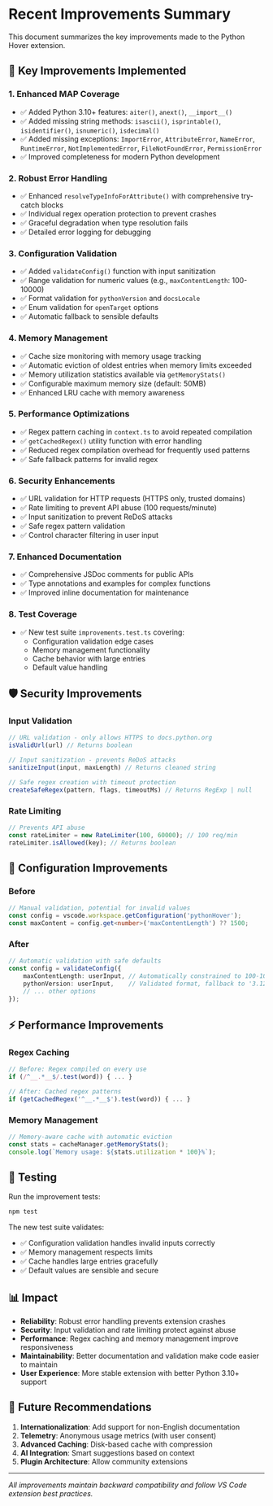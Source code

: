 # Recent Improvements Summary

This document summarizes the key improvements made to the Python Hover extension.

## 🚀 **Key Improvements Implemented**

### 1. **Enhanced MAP Coverage**
- ✅ Added Python 3.10+ features: `aiter()`, `anext()`, `__import__()`
- ✅ Added missing string methods: `isascii()`, `isprintable()`, `isidentifier()`, `isnumeric()`, `isdecimal()`
- ✅ Added missing exceptions: `ImportError`, `AttributeError`, `NameError`, `RuntimeError`, `NotImplementedError`, `FileNotFoundError`, `PermissionError`
- ✅ Improved completeness for modern Python development

### 2. **Robust Error Handling**
- ✅ Enhanced `resolveTypeInfoForAttribute()` with comprehensive try-catch blocks
- ✅ Individual regex operation protection to prevent crashes
- ✅ Graceful degradation when type resolution fails
- ✅ Detailed error logging for debugging

### 3. **Configuration Validation**
- ✅ Added `validateConfig()` function with input sanitization
- ✅ Range validation for numeric values (e.g., `maxContentLength`: 100-10000)
- ✅ Format validation for `pythonVersion` and `docsLocale`
- ✅ Enum validation for `openTarget` options
- ✅ Automatic fallback to sensible defaults

### 4. **Memory Management**
- ✅ Cache size monitoring with memory usage tracking
- ✅ Automatic eviction of oldest entries when memory limits exceeded
- ✅ Memory utilization statistics available via `getMemoryStats()`
- ✅ Configurable maximum memory size (default: 50MB)
- ✅ Enhanced LRU cache with memory awareness

### 5. **Performance Optimizations**
- ✅ Regex pattern caching in `context.ts` to avoid repeated compilation
- ✅ `getCachedRegex()` utility function with error handling
- ✅ Reduced regex compilation overhead for frequently used patterns
- ✅ Safe fallback patterns for invalid regex

### 6. **Security Enhancements**
- ✅ URL validation for HTTP requests (HTTPS only, trusted domains)
- ✅ Rate limiting to prevent API abuse (100 requests/minute)
- ✅ Input sanitization to prevent ReDoS attacks
- ✅ Safe regex pattern validation
- ✅ Control character filtering in user input

### 7. **Enhanced Documentation**
- ✅ Comprehensive JSDoc comments for public APIs
- ✅ Type annotations and examples for complex functions
- ✅ Improved inline documentation for maintenance

### 8. **Test Coverage**
- ✅ New test suite `improvements.test.ts` covering:
  - Configuration validation edge cases
  - Memory management functionality
  - Cache behavior with large entries
  - Default value handling

## 🛡️ **Security Improvements**

### Input Validation
```typescript
// URL validation - only allows HTTPS to docs.python.org
isValidUrl(url) // Returns boolean

// Input sanitization - prevents ReDoS attacks
sanitizeInput(input, maxLength) // Returns cleaned string

// Safe regex creation with timeout protection
createSafeRegex(pattern, flags, timeoutMs) // Returns RegExp | null
```

### Rate Limiting
```typescript
// Prevents API abuse
const rateLimiter = new RateLimiter(100, 60000); // 100 req/min
rateLimiter.isAllowed(key); // Returns boolean
```

## 🔧 **Configuration Improvements**

### Before
```typescript
// Manual validation, potential for invalid values
const config = vscode.workspace.getConfiguration('pythonHover');
const maxContent = config.get<number>('maxContentLength') ?? 1500;
```

### After
```typescript
// Automatic validation with safe defaults
const config = validateConfig({
    maxContentLength: userInput, // Automatically constrained to 100-10000
    pythonVersion: userInput,    // Validated format, fallback to '3.12'
    // ... other options
});
```

## ⚡ **Performance Improvements**

### Regex Caching
```typescript
// Before: Regex compiled on every use
if (/^__.*__$/.test(word)) { ... }

// After: Cached regex patterns
if (getCachedRegex('^__.*__$').test(word)) { ... }
```

### Memory Management
```typescript
// Memory-aware cache with automatic eviction
const stats = cacheManager.getMemoryStats();
console.log(`Memory usage: ${stats.utilization * 100}%`);
```

## 🧪 **Testing**

Run the improvement tests:
```bash
npm test
```

The new test suite validates:
- ✅ Configuration validation handles invalid inputs correctly
- ✅ Memory management respects limits
- ✅ Cache handles large entries gracefully
- ✅ Default values are sensible and secure

## 📊 **Impact**

- **Reliability**: Robust error handling prevents extension crashes
- **Security**: Input validation and rate limiting protect against abuse
- **Performance**: Regex caching and memory management improve responsiveness
- **Maintainability**: Better documentation and validation make code easier to maintain
- **User Experience**: More stable extension with better Python 3.10+ support

## 🔮 **Future Recommendations**

1. **Internationalization**: Add support for non-English documentation
2. **Telemetry**: Anonymous usage metrics (with user consent)
3. **Advanced Caching**: Disk-based cache with compression
4. **AI Integration**: Smart suggestions based on context
5. **Plugin Architecture**: Allow community extensions

---

*All improvements maintain backward compatibility and follow VS Code extension best practices.*
